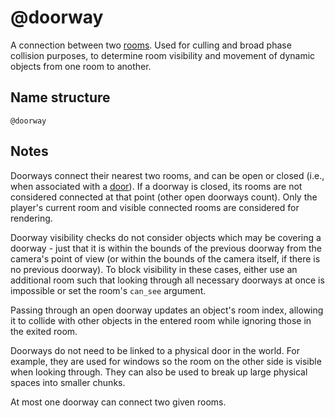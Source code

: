 # @doorway

A connection between two [rooms](./room.md). Used for culling and broad phase
collision purposes, to determine room visibility and movement of dynamic objects
from one room to another.

## Name structure

```
@doorway
```

## Notes

Doorways connect their nearest two rooms, and can be open or closed (i.e., when
associated with a [door](./door.md)). If a doorway is closed, its rooms are not
considered connected at that point (other open doorways count). Only the
player's current room and visible connected rooms are considered for rendering.

Doorway visibility checks do not consider objects which may be covering a
doorway - just that it is within the bounds of the previous doorway from the
camera's point of view (or within the bounds of the camera itself, if there is
no previous doorway). To block visibility in these cases, either use an
additional room such that looking through all necessary doorways at once is
impossible or set the room's `can_see` argument.

Passing through an open doorway updates an object's room index, allowing it to
collide with other objects in the entered room while ignoring those in the
exited room.

Doorways do not need to be linked to a physical door in the world. For example,
they are used for windows so the room on the other side is visible when looking
through. They can also be used to break up large physical spaces into smaller
chunks.

At most one doorway can connect two given rooms.
